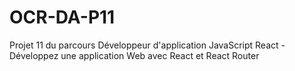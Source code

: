 # OCR-DA-P11
Projet 11 du parcours Développeur d'application JavaScript React - Développez une application Web avec React et React Router
